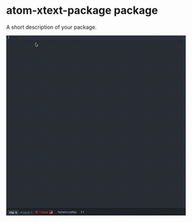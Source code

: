# atom-xtext-package package

A short description of your package.

![A screenshot of your package](sample.gif)
